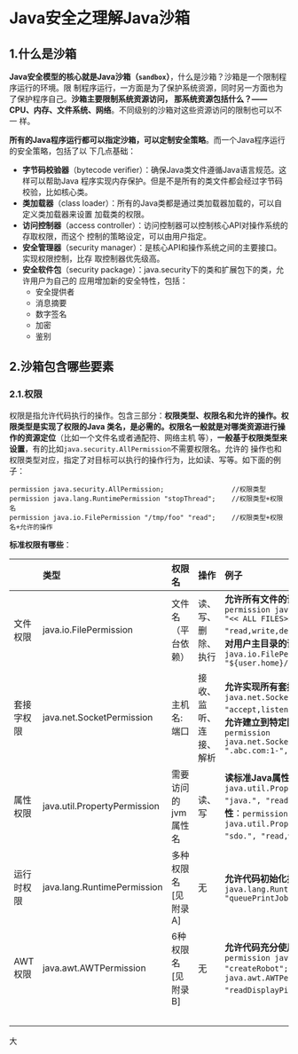 Java安全之理解Java沙箱
================================================================================
## 1.什么是沙箱
**Java安全模型的核心就是Java沙箱（`sandbox`）**，什么是沙箱？沙箱是一个限制程序运行的环境。限
制程序运行，一方面是为了保护系统资源，同时另一方面也为了保护程序自己。**沙箱主要限制系统资源访问，
那系统资源包括什么？——CPU、内存、文件系统、网络**。不同级别的沙箱对这些资源访问的限制也可以不一
样。

**所有的Java程序运行都可以指定沙箱，可以定制安全策略**。而一个Java程序运行的安全策略，包括了以
下几点基础：
+ **字节码校验器**（bytecode verifier）：确保Java类文件遵循Java语言规范。这样可以帮助Java
程序实现内存保护。但是不是所有的类文件都会经过字节码校验，比如核心类。
+ **类加载器**（class loader）：所有的Java类都是通过类加载器加载的，可以自定义类加载器来设置
加载类的权限。
+ **访问控制器**（access controller）：访问控制器可以控制核心API对操作系统的存取权限，而这个
控制的策略设定，可以由用户指定。
+ **安全管理器**（security manager）：是核心API和操作系统之间的主要接口。实现权限控制，比存
取控制器优先级高。
+ **安全软件包**（security package）：java.security下的类和扩展包下的类，允许用户为自己的
应用增加新的安全特性，包括：
  - 安全提供者
  - 消息摘要
  - 数字签名
  - 加密
  - 鉴别

## 2.沙箱包含哪些要素

### 2.1.权限
权限是指允许代码执行的操作。包含三部分：**权限类型、权限名和允许的操作。权限类型是实现了权限的Java
类名，是必需的。权限名一般就是对哪类资源进行操作的资源定位**（比如一个文件名或者通配符、网络主机
等），**一般基于权限类型来设置**，有的比如`java.security.AllPermission`不需要权限名。允许的
操作也和权限类型对应，指定了对目标可以执行的操作行为，比如读、写等。如下面的例子：
```
permission java.security.AllPermission;                 //权限类型
permission java.lang.RuntimePermission "stopThread";    //权限类型+权限名
permission java.io.FilePermission "/tmp/foo" "read";    //权限类型+权限名+允许的操作
```
**标准权限有哪些**：

|  | 类型 | 权限名 | 操作 | 例子 |
| :----------- | :----------- | :----------- | :----------- | :---------- |
| 文件权限 | java.io.FilePermission | 文件名（平台依赖） | 读、写、删除、执行 | **允许所有文件的读写删除执行**：`permission java.io.FilePermission "<< ALL FILES>>", "read,write,delete,execute";`。**允许对用户主目录的读**：`permission java.io.FilePermission "${user.home}/-", "read";` |
| 套接字权限 | java.net.SocketPermission | 主机名:端口 | 接收、监听、连接、解析 | **允许实现所有套接字操作**：`permission java.net.SocketPermission ":1-", "accept,listen,connect,resolve";`。**允许建立到特定网站的连接**：`permission java.net.SocketPermission ".abc.com:1-", "connect,resolve";` |
| 属性权限 | java.util.PropertyPermission | 需要访问的jvm属性名 | 读、写 | **读标准Java属性**：`permission java.util.PropertyPermission "java.", "read";`。**在sdo包中创建属性**：`permission java.util.PropertyPermission "sdo.", "read,write";`。 |
| 运行时权限 | java.lang.RuntimePermission | 多种权限名[见附录A] | 无 | **允许代码初始化打印任务**：`permission java.lang.RuntimePermission "queuePrintJob";` |
| AWT权限 | java.awt.AWTPermission | 6种权限名[见附录B] | 无 | **允许代码充分使用robot类**：`permission java.awt.AWTPermission "createRobot";` `permission java.awt.AWTPermission "readDisplayPixels";`。 |
|  |  |  |  |  |
|  |  |  |  |  |
|  |  |  |  |  |
|  |  |  |  |  |
|  |  |  |  |  |

































大
